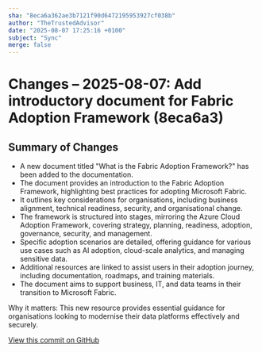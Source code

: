```yaml
---
sha: "8eca6a362ae3b7121f90d6472195953927cf038b"
author: "TheTrustedAdvisor"
date: "2025-08-07 17:25:16 +0100"
subject: "Sync"
merge: false
---
```


# Changes – 2025-08-07: Add introductory document for Fabric Adoption Framework (8eca6a3)

## Summary of Changes

- A new document titled "What is the Fabric Adoption Framework?" has been added to the documentation.
- The document provides an introduction to the Fabric Adoption Framework, highlighting best practices for adopting Microsoft Fabric.
- It outlines key considerations for organisations, including business alignment, technical readiness, security, and organisational change.
- The framework is structured into stages, mirroring the Azure Cloud Adoption Framework, covering strategy, planning, readiness, adoption, governance, security, and management.
- Specific adoption scenarios are detailed, offering guidance for various use cases such as AI adoption, cloud-scale analytics, and managing sensitive data.
- Additional resources are linked to assist users in their adoption journey, including documentation, roadmaps, and training materials.
- The document aims to support business, IT, and data teams in their transition to Microsoft Fabric.

Why it matters: This new resource provides essential guidance for organisations looking to modernise their data platforms effectively and securely.

[View this commit on GitHub](https://github.com/TheTrustedAdvisor/FabricAdoptionFramework/commit/8eca6a362ae3b7121f90d6472195953927cf038b)
